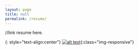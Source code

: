 ```yaml
---
layout: page
title: null
permalink: /resume/
---
```


//link resume here.

{: style="text-align:center"}
[![alt text][2]][1]{:class="img-responsive"}

[1]: /assets/images/ResumeTylerWood.pdf
[2]: /assets/images/ResumeTylerWood.png (To PDF!)
